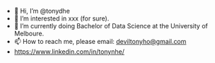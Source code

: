 - 👋 Hi, I’m @tonydhe
- 👀 I’m interested in xxx (for sure).
- 🌱 I’m currently doing Bachelor of Data Science at the University of Melboure.
- 📫 How to reach me, please email: deviltonyho@gmail.com
- https://www.linkedin.com/in/tonynhe/

<!---
tonydhe/tonydhe is a ✨ special ✨ repository because its `README.md` (this file) appears on your GitHub profile.
You can click the Preview link to take a look at your changes.
--->

